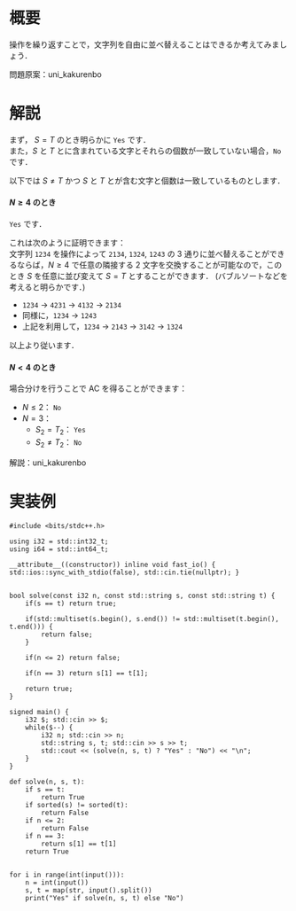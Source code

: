 # 概要
操作を繰り返すことで，文字列を自由に並べ替えることはできるか考えてみましょう．

問題原案：uni_kakurenbo

# 解説

まず， $S = T$ のとき明らかに `Yes` です．  
また，$S$ と $T$ とに含まれている文字とそれらの個数が一致していない場合，`No` です．


以下では $S \not= T$ かつ $S$ と $T$ とが含む文字と個数は一致しているものとします．

#### $N \geq 4$ のとき
`Yes` です．  

これは次のように証明できます：  
文字列 `1234` を操作によって `2134`, `1324`, `1243` の $3$ 通りに並べ替えることができるならば，$N \geq 4$ で任意の隣接する $2$ 文字を交換することが可能なので，このとき $S$ を任意に並び変えて $S = T$ とすることができます． (バブルソートなどを考えると明らかです．)

- `1234` $\to$ `4231` $\to$ `4132` $\to$ `2134`
- 同様に，`1234` $\to$ `1243`
- 上記を利用して，`1234` $\to$ `2143` $\to$ `3142` $\to$ `1324`  

以上より従います．

#### $N < 4$ のとき
場合分けを行うことで AC を得ることができます：
- $N \leq 2$： `No`  
- $N = 3$：
    - $S_2 = T_2$： `Yes`
    - $S_2 \not= T_2$： `No`  

解説：uni_kakurenbo

# 実装例
```cpp:C++
#include <bits/stdc++.h>

using i32 = std::int32_t;
using i64 = std::int64_t;

__attribute__((constructor)) inline void fast_io() { std::ios::sync_with_stdio(false), std::cin.tie(nullptr); }


bool solve(const i32 n, const std::string s, const std::string t) {
    if(s == t) return true;

    if(std::multiset(s.begin(), s.end()) != std::multiset(t.begin(), t.end())) {
        return false;
    }

    if(n <= 2) return false;

    if(n == 3) return s[1] == t[1];

    return true;
}

signed main() {
    i32 $; std::cin >> $;
    while($--) {
        i32 n; std::cin >> n;
        std::string s, t; std::cin >> s >> t;
        std::cout << (solve(n, s, t) ? "Yes" : "No") << "\n";
    }
}

```

```py:Python
def solve(n, s, t):
    if s == t:
        return True
    if sorted(s) != sorted(t):
        return False
    if n <= 2:
        return False
    if n == 3:
        return s[1] == t[1]
    return True


for i in range(int(input())):
    n = int(input())
    s, t = map(str, input().split())
    print("Yes" if solve(n, s, t) else "No")

```
